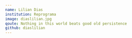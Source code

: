 ```yaml
---
name: Lilian Dias
institution: Reprograma
image: diaslilian.jpg
qoute: Nothing in this world beats good old persistence
github: diaslilian
---
```

